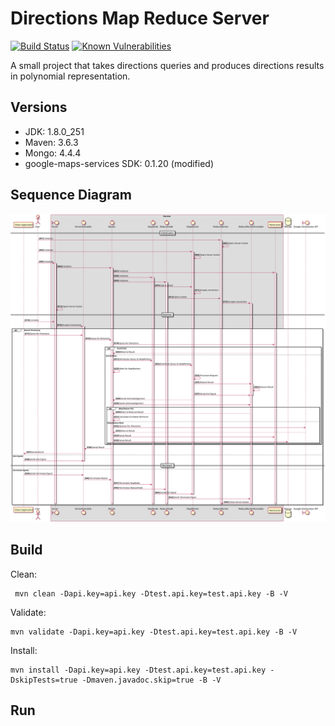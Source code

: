 # Directions Map Reduce Server # 
[![Build Status](https://travis-ci.com/steve-papadogiannis/dist-sys-server-java.svg?branch=master)](https://travis-ci.com/steve-papadogiannis/dist-sys-server-java)
[![Known Vulnerabilities](https://snyk.io/test/github/steve-papadogiannis/dist-sys-server-java/badge.svg?targetFile=pom.xml)](https://snyk.io/test/github/steve-papadogiannis/dist-sys-server-java?targetFile=pom.xml)

A small project that takes directions queries and produces directions results in polynomial representation.

## Versions ##

* JDK: 1.8.0_251
* Maven: 3.6.3
* Mongo: 4.4.4
* google-maps-services SDK: 0.1.20 (modified)

## Sequence Diagram ##

![Lifecycle Sequence Diagram](./images/lifecycle.svg)

## Build ##

Clean:

```
 mvn clean -Dapi.key=api.key -Dtest.api.key=test.api.key -B -V
```

Validate:

```
mvn validate -Dapi.key=api.key -Dtest.api.key=test.api.key -B -V
```

Install:

```
mvn install -Dapi.key=api.key -Dtest.api.key=test.api.key -DskipTests=true -Dmaven.javadoc.skip=true -B -V
```

## Run ##



